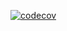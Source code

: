 [![codecov](https://codecov.io/gh/guiconti/octobite-backend/branch/master/graph/badge.svg?token=Uj1vLXfi9Y)](https://codecov.io/gh/guiconti/octobite-backend)